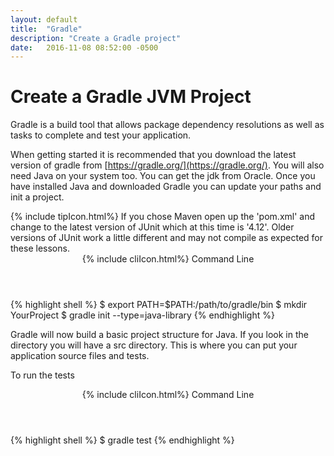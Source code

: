 ```yaml
---
layout: default
title:  "Gradle"
description: "Create a Gradle project"
date:   2016-11-08 08:52:00 -0500
---
```

# Create a Gradle JVM Project

Gradle is a build tool that allows package dependency resolutions as well as
tasks to complete and test your application.

When getting started it is recommended that you download the latest version of
gradle from [https://gradle.org/](https://gradle.org/).  You will also need
Java on your system too.  You can get the jdk from Oracle.  Once you have
installed Java and downloaded Gradle you can update your paths and init a project.

<div class="w3-panel w3-pale-yellow w3-bottombar w3-topbar w3-border-green">
{% include tipIcon.html%}
If you chose Maven open up the 'pom.xml' and change to the latest version of
JUnit which at this time is '4.12'.  Older versions of JUnit work a little
different and may not compile as expected for these lessons.
</div>

<div class="w3-card">
<header class="w3-container w3-grey">
  {% include cliIcon.html%}
  Command Line
</header>

<div class="w3-container">
{% highlight shell %}
$ export PATH=$PATH:/path/to/gradle/bin
$ mkdir YourProject
$ gradle init --type=java-library
{% endhighlight %}
</div>
</div>

Gradle will now build a basic project structure for Java.  If you look in the
directory you will have a src directory.  This is where you can put your
application source files and tests.

To run the tests

<div class="w3-card">
<header class="w3-container w3-grey">
  {% include cliIcon.html%}
  Command Line
</header>

<div class="w3-container">
{% highlight shell %}
$ gradle test
{% endhighlight %}
</div>
</div>
